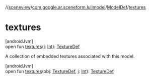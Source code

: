 //[sceneview](../../../index.md)/[com.google.ar.sceneform.lullmodel](../index.md)/[ModelDef](index.md)/[textures](textures.md)

# textures

[androidJvm]\
open fun [textures](textures.md)(j: [Int](https://kotlinlang.org/api/latest/jvm/stdlib/kotlin/-int/index.html)): [TextureDef](../-texture-def/index.md)

A collection of embedded textures associated with this model.

[androidJvm]\
open fun [textures](textures.md)(obj: [TextureDef](../-texture-def/index.md), j: [Int](https://kotlinlang.org/api/latest/jvm/stdlib/kotlin/-int/index.html)): [TextureDef](../-texture-def/index.md)
